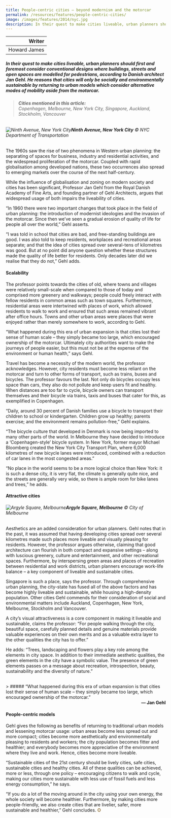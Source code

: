 ```yaml
---
title: People-centric cities — beyond modernism and the motorcar
permalink: /resources/features/people-centric-cities/
image: /images/features/2014/nyc.jpg
description: In their quest to make cities liveable, urban planners should first and foremost consider conventional designs where buildings, streets and open spaces are modelled for pedestrians, according to Danish architect Jan Gehl. He reasons that cities will only be socially and environmentally sustainable by returning to urban models which consider alternative modes of mobility aside from the motorcar.
---
```


| Writer |
|---:|
| Howard James |

##### In their quest to make cities liveable, urban planners should first and foremost consider conventional designs where buildings, streets and open spaces are modelled for pedestrians, according to Danish architect Jan Gehl. He reasons that cities will only be socially and environmentally sustainable by returning to urban models which consider alternative modes of mobility aside from the motorcar.

> ###### **Cities mentioned in this article:** <br> Copenhagen, Melbourne, New York City, Singapore, Auckland, Stockholm, Vancouver

###### ![Ninth Avenue, New York City](/images/features/2014/nyc.jpg/)**Ninth Avenue, New York City** © NYC Department of Transportation

The 1960s saw the rise of two phenomena in Western urban planning: the separating of spaces for business, industry and residential activities, and the widespread proliferation of the motorcar. Coupled with rapid globalisation among developed nations, these two occurrences also spread to emerging markets over the course of the next half-century.

While the influence of globalisation and zoning on modern society and cities has been significant, Professor Jan Gehl from the Royal Danish Academy of Fine Arts, and founding partner of Gehl Architects, argues that widespread usage of both impairs the liveability of cities.

“In 1960 there were two important changes that took place in the field of urban planning: the introduction of modernist ideologies and the invasion of the motorcar. Since then we’ve seen a gradual erosion of quality of life for people all over the world,” Gehl asserts.

“I was told in school that cities are bad, and free-standing buildings are good. I was also told to keep residents, workplaces and recreational areas separate; and that the idea of cities spread over several-tens of kilometres was good. But at no point did anyone question whether these structures made the quality of life better for residents. Only decades later did we realise that they do not,” Gehl adds.

#### **Scalability**

The professor points towards the cities of old, where towns and villages were relatively small-scale when compared to those of today and comprised more greenery and walkways; people could freely interact with fellow residents in common areas such as town squares. Furthermore, residential areas were intertwined with places of work, which allowed residents to walk to work and ensured that such areas remained vibrant after office hours. Towns and other urban areas were places that were enjoyed rather than merely somewhere to work, according to Gehl.

“What happened during this era of urban expansion is that cities lost their sense of human scale – they simply became too large, which encouraged ownership of the motorcar. Ultimately city authorities want to make the journeys of people easier, but this must not be at the expense of the environment or human health,” says Gehl.

Travel has become a necessity of the modern world, the professor acknowledges. However, city residents must become less reliant on the motorcar and turn to other forms of transport, such as trains, buses and bicycles. The professor favours the last. Not only do bicycles occupy less space than cars, they also do not pollute and keep users fit and healthy. When distances are too far to cycle, bicycle owners can transport themselves and their bicycle via trains, taxis and buses that cater for this, as exemplified in Copenhagen.

“Daily, around 30 percent of Danish families use a bicycle to transport their children to school or kindergarten. Children grow up healthy; parents exercise; and the environment remains pollution-free,” Gehl explains.

“The bicycle culture that developed in Denmark is now being imported to many other parts of the world. In Melbourne they have decided to introduce a ‘Copenhagen-style’ bicycle system. In New York, former mayor Michael Bloomberg created the New York City Transport Plan, where 6,000 kilometres of new bicycle lanes were introduced, combined with a reduction of car lanes in the most congested areas.”

“No place in the world seems to be a more logical choice than New York: it is such a dense city, it is very flat, the climate is generally quite nice, and the streets are generally very wide, so there is ample room for bike lanes and trees,” he adds.

#### **Attractive cities**

###### ![Argyle Square, Melbourne](/images/features/2014/argyle-street.jpg/)**Argyle Square, Melbourne** © City of Melbourne

Aesthetics are an added consideration for urban planners. Gehl notes that in the past, it was assumed that having developing cities spread over several kilometres made such places more liveable and visually pleasing for residents. However, the professor argues otherwise, claiming that good architecture can flourish in both compact and expansive settings – along with luscious greenery, culture and entertainment, and other recreational spaces. Furthermore, by interspersing green areas and places of recreation between residential and work districts, urban planners encourage work-life balance – a key component of liveable and sustainable cities.

Singapore is such a place, says the professor. Through comprehensive urban planning, the city-state has fused all of the above factors and has become highly liveable and sustainable, while housing a high-density population. Other cities Gehl commends for their consideration of social and environmental matters include Auckland, Copenhagen, New York, Melbourne, Stockholm and Vancouver.

A city’s visual attractiveness is a core component in making it liveable and sustainable, claims the professor: “For people walking through the city, beautiful space, carefully planned details and genuine materials provide valuable experiences on their own merits and as a valuable extra layer to the other qualities the city has to offer.”

He adds: “Trees, landscaping and flowers play a key role among the elements in city space. In addition to their immediate aesthetic qualities, the green elements in the city have a symbolic value. The presence of green elements passes on a message about recreation, introspection, beauty, sustainability and the diversity of nature.”

<br>
> ##### “What happened during this era of urban expansion is that cities lost their sense of human scale – they simply became too large, which encouraged ownership of the motorcar.”

<div align="right"><b>— Jan Gehl</b></div>

#### **People-centric models**

Gehl gives the following as benefits of returning to traditional urban models and lessening motorcar usage: urban areas become less spread out and more compact; cities become more aesthetically and environmentally pleasing to residents and workers; the city population becomes fitter and healthier; and everybody becomes more appreciative of the environment where they live and work. Hence, cities become more liveable.

“Sustainable cities of the 21st century should be lively cities, safe cities, sustainable cities and healthy cities. All of these qualities can be achieved, more or less, through one policy – encouraging citizens to walk and cycle, making our cities more sustainable with less use of fossil fuels and less energy consumption,” he says.

“If you do a lot of the moving around in the city using your own energy, the whole society will become healthier. Furthermore, by making cities more people-friendly, we also create cities that are livelier, safer, more sustainable and healthier,” Gehl concludes. **<font color="#967942">O</font>**
